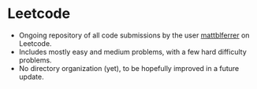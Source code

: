 # Leetcode
  - Ongoing repository of all code submissions by the user [mattblferrer](https://leetcode.com/u/mattblferrer/) on Leetcode.
  - Includes mostly easy and medium problems, with a few hard difficulty problems.
  - No directory organization (yet), to be hopefully improved in a future update. 
